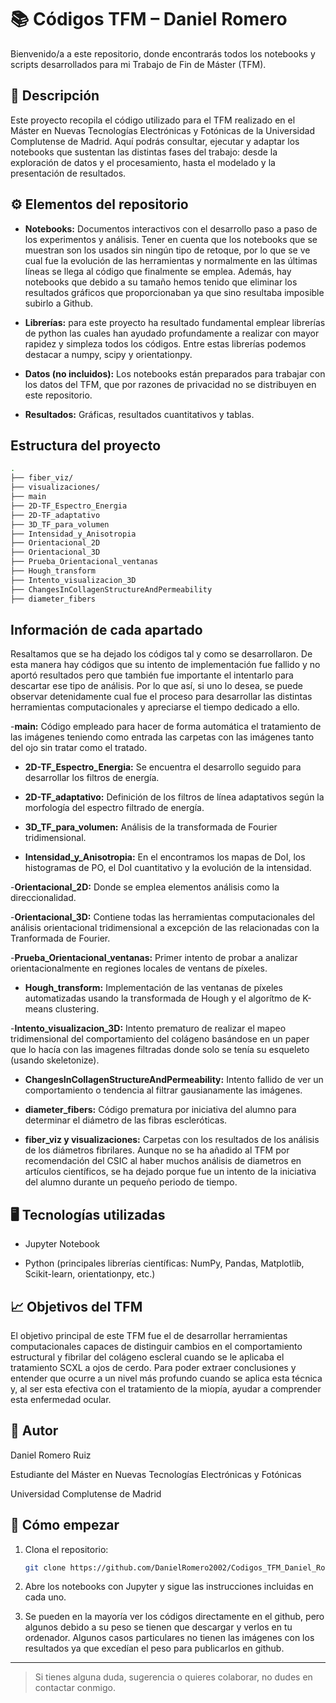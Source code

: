 # 📚 Códigos TFM – Daniel Romero

Bienvenido/a a este repositorio, donde encontrarás todos los notebooks y scripts desarrollados para mi Trabajo de Fin de Máster (TFM).

## 📝 Descripción

Este proyecto recopila el código utilizado para el TFM realizado en el Máster en Nuevas Tecnologías Electrónicas y Fotónicas de la Universidad Complutense de Madrid. Aquí podrás consultar, ejecutar y adaptar los notebooks que sustentan las distintas fases del trabajo: desde la exploración de datos y el procesamiento, hasta el modelado y la presentación de resultados.

## ⚙️ Elementos del repositorio

- **Notebooks:** Documentos interactivos con el desarrollo paso a paso de los experimentos y análisis. Tener en cuenta que los notebooks que se muestran son los usados sin ningún tipo de retoque, por lo que se ve cual fue la evolución de las herramientas y normalmente en las últimas líneas se llega al código que finalmente se emplea. Además, hay notebooks que debido a su tamaño hemos tenido que eliminar los resultados gráficos que proporcionaban ya que sino resultaba imposible subirlo a Github.

- **Librerías:** para este proyecto ha resultado fundamental emplear librerías de python las cuales han ayudado profundamente a realizar con mayor rapidez y simpleza todos los códigos. Entre estas librerías podemos destacar a numpy, scipy y orientationpy.

- **Datos (no incluidos):** Los notebooks están preparados para trabajar con los datos del TFM, que por razones de privacidad no se distribuyen en este repositorio.


- **Resultados:** Gráficas, resultados cuantitativos y tablas.


## Estructura del proyecto


```bash
.
├── fiber_viz/
├── visualizaciones/
├── main
├── 2D-TF_Espectro_Energia
├── 2D-TF_adaptativo
├── 3D_TF_para_volumen
├── Intensidad_y_Anisotropia
├── Orientacional_2D
├── Orientacional_3D
├── Prueba_Orientacional_ventanas
├── Hough_transform
├── Intento_visualizacion_3D
├── ChangesInCollagenStructureAndPermeability
├── diameter_fibers

```


## Información de cada apartado


Resaltamos que se ha dejado los códigos tal y como se desarrollaron. De esta manera hay códigos que su intento de implementación fue fallido y no aportó resultados pero que también fue importante el intentarlo para descartar ese tipo de análisis. Por lo que así, si uno lo desea, se puede observar detenidamente cual fue el proceso para desarrollar las distintas herramientas computacionales y apreciarse el tiempo dedicado a ello. 

-**main:** Código empleado para hacer de forma automática el tratamiento de las imágenes teniendo como entrada las carpetas con las imágenes tanto del ojo sin tratar como el tratado.

- **2D-TF_Espectro_Energia:** Se encuentra el desarrollo seguido para desarrollar los filtros de energía.

- **2D-TF_adaptativo:**  Definición de los filtros de línea adaptativos según la morfología del espectro filtrado de energía.


- **3D_TF_para_volumen:** Análisis de la transformada de Fourier tridimensional.


- **Intensidad_y_Anisotropia:** En el encontramos los mapas de DoI, los histogramas de PO, el DoI cuantitativo y la evolución de la intensidad.

-**Orientacional_2D:** Donde se emplea elementos análisis como la direccionalidad.

-**Orientacional_3D:** Contiene todas las herramientas computacionales del análisis orientacional tridimensional a excepción de las relacionadas con la Tranformada de Fourier.

-**Prueba_Orientacional_ventanas:** Primer intento de probar a analizar orientacionalmente en regiones locales de ventans de píxeles.

- **Hough_transform:** Implementación de las ventanas de píxeles automatizadas usando la transformada de Hough y el algorítmo de K-means clustering. 


-**Intento_visualizacion_3D:** Intento prematuro de realizar el mapeo tridimensional del comportamiento del colágeno basándose en un paper que lo hacía con las imagenes filtradas donde solo se tenía su esqueleto (usando skeletonize).



- **ChangesInCollagenStructureAndPermeability:** Intento fallido de ver un comportamiento o tendencia al filtrar gausianamente las imágenes.


- **diameter_fibers:** Código prematura por iniciativa del alumno para determinar el diámetro de las fibras escleróticas. 

- **fiber_viz y visualizaciones:** Carpetas con los resultados de los análisis de los diámetros fibrilares. Aunque no se ha añadido al TFM por recomendación del CSIC al haber muchos análisis de diametros en artículos científicos, se ha dejado porque fue un intento de la iniciativa del alumno
durante un pequeño periodo de tiempo.

## 🖥️ Tecnologías utilizadas

- Jupyter Notebook

- Python (principales librerías científicas: NumPy, Pandas, Matplotlib, Scikit-learn, orientationpy, etc.)

## 📈 Objetivos del TFM

El objetivo principal de este TFM fue el de desarrollar herramientas computacionales capaces de distinguir cambios en el comportamiento estructural y fibrilar del colágeno escleral cuando se le aplicaba el tratamiento SCXL a ojos de cerdo. Para poder extraer conclusiones y entender que ocurre a un nivel más profundo cuando se aplica esta técnica y, al ser esta efectiva con el tratamiento de la miopía, ayudar a comprender esta enfermedad ocular.

## 🏅 Autor

Daniel Romero Ruiz

Estudiante del Máster en Nuevas Tecnologías Electrónicas y Fotónicas

Universidad Complutense de Madrid

## 🚀 Cómo empezar

1. Clona el repositorio:
   ```bash
   git clone https://github.com/DanielRomero2002/Codigos_TFM_Daniel_Romero.git
   ```
2. Abre los notebooks con Jupyter y sigue las instrucciones incluidas en cada uno.

3. Se pueden en la mayoría ver los códigos directamente en el github, pero algunos debido a su peso se tienen que descargar y verlos en tu ordenador. Algunos casos particulares no tienen las imágenes con los resultados ya que excedían el peso para publicarlos en github.
---

> Si tienes alguna duda, sugerencia o quieres colaborar, no dudes en contactar conmigo.
